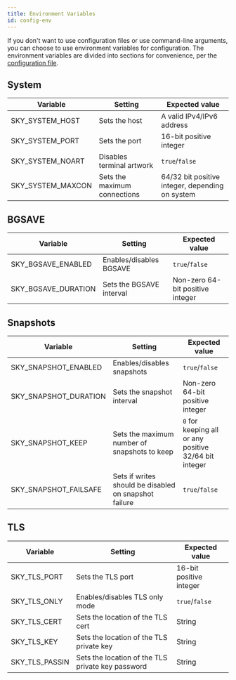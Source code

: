 ```yaml
---
title: Environment Variables
id: config-env
---
```


If you don't want to use configuration files or use command-line arguments, you can choose to use
environment variables for configuration. The environment variables are divided into sections
for convenience, per the [configuration file](config-files).

## System

| Variable          | Setting                      | Expected value                                  |
| ----------------- | ---------------------------- | ----------------------------------------------- |
| SKY_SYSTEM_HOST   | Sets the host                | A valid IPv4/IPv6 address                       |
| SKY_SYSTEM_PORT   | Sets the port                | 16-bit positive integer                         |
| SKY_SYSTEM_NOART  | Disables terminal artwork    | `true`/`false`                                  |
| SKY_SYSTEM_MAXCON | Sets the maximum connections | 64/32 bit positive integer, depending on system |

## BGSAVE

| Variable            | Setting                  | Expected value                   |
| ------------------- | ------------------------ | -------------------------------- |
| SKY_BGSAVE_ENABLED  | Enables/disables BGSAVE  | `true`/`false`                   |
| SKY_BGSAVE_DURATION | Sets the BGSAVE interval | Non-zero 64-bit positive integer |

## Snapshots

| Variable              | Setting                                               | Expected value                                        |
| --------------------- | ----------------------------------------------------- | ----------------------------------------------------- |
| SKY_SNAPSHOT_ENABLED  | Enables/disables snapshots                            | `true`/`false`                                        |
| SKY_SNAPSHOT_DURATION | Sets the snapshot interval                            | Non-zero 64-bit positive integer                      |
| SKY_SNAPSHOT_KEEP     | Sets the maximum number of snapshots to keep          | `0` for keeping all or any positive 32/64 bit integer |
| SKY_SNAPSHOT_FAILSAFE | Sets if writes should be disabled on snapshot failure | `true`/`false`                                        |

## TLS

| Variable       | Setting                                           | Expected value          |
| -------------- | ------------------------------------------------- | ----------------------- |
| SKY_TLS_PORT   | Sets the TLS port                                 | 16-bit positive integer |
| SKY_TLS_ONLY   | Enables/disables TLS only mode                    | `true`/`false`          |
| SKY_TLS_CERT   | Sets the location of the TLS cert                 | String                  |
| SKY_TLS_KEY    | Sets the location of the TLS private key          | String                  |
| SKY_TLS_PASSIN | Sets the location of the TLS private key password | String                  |
